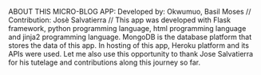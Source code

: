 ABOUT THIS MICRO-BLOG APP:
Developed by: Okwumuo, Basil Moses //
Contribution: Josè Salvatierra //
This app was developed with Flask framework, python programming language, html programming language and jinja2 programming language.
MongoDB is the database platform that stores the data of this app.
In hosting of this app, Heroku platform and its APIs were used.
Let me also use this opportunity to thank Jose Salvatierra for his tutelage and contributions along this journey so far.
